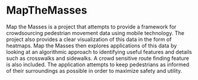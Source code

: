 # MapTheMasses
Map the Masses is a project that attempts to provide a framework for crowdsourcing pedestrian movement data using mobile technology.
The project also provides a clear visualization of this data in the form of heatmaps. 
Map the Masses then explores applications of this data by looking at an algorithmic approach to identifying useful features and 
details such as crosswalks and sidewalks. A crowd sensitive route finding feature is also included. 
The application attempts to keep pedestrians as informed of their surroundings as possible in order to maximize safety and utility.
